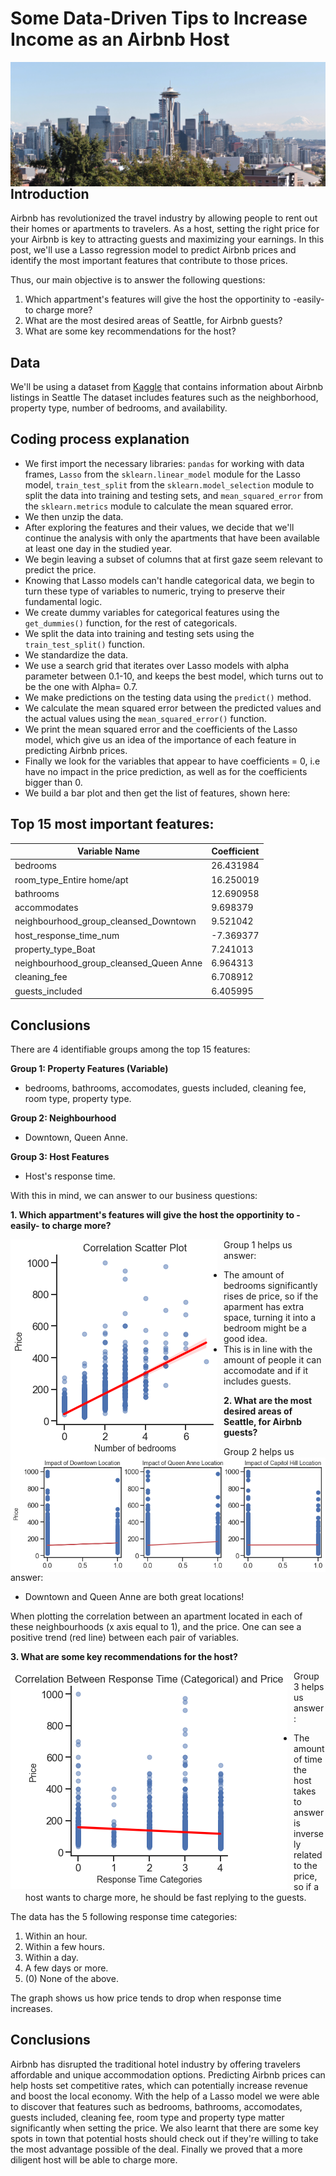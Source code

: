 # Some Data-Driven Tips to Increase Income as an Airbnb Host
<img src="seattle.jpg"
     alt="Markdown Monster icon"
     style="float: left; margin-right: 10px;" />
## Introduction

Airbnb has revolutionized the travel industry by allowing people to rent out their homes or apartments to travelers. As a host, setting the right price for your Airbnb is key to attracting guests and maximizing your earnings. In this post, we'll use a Lasso regression model to predict Airbnb prices and identify the most important features that contribute to those prices.

Thus, our main objective is to answer the following questions:
1. Which appartment's features will give the host the opportinity to -easily- to charge more?
2. What are the most desired areas of Seattle, for Airbnb guests?
3. What are some key recommendations for the host?

## Data

We'll be using a dataset from [Kaggle](https://www.kaggle.com/datasets/airbnb/seattle) that contains information about Airbnb listings in Seattle The dataset includes features such as the neighborhood, property type, number of bedrooms, and availability.

## Coding process explanation

- We first import the necessary libraries: `pandas` for working with data frames, `Lasso` from the `sklearn.linear_model` module for the Lasso model, `train_test_split` from the `sklearn.model_selection` module to split the data into training and testing sets, and `mean_squared_error` from the `sklearn.metrics` module to calculate the mean squared error.
- We then unzip the data.
- After exploring the features and their values, we decide that we'll continue the analysis with only the apartments that have been available at least one day in the studied year.
- We begin leaving a subset of columns that at first gaze seem relevant to predict the price.
- Knowing that Lasso models can't handle categorical data, we begin to turn these type of variables to numeric, trying to preserve their fundamental logic.
- We create dummy variables for categorical features using the `get_dummies()` function, for the rest of categoricals.
- We split the data into training and testing sets using the `train_test_split()` function.
- We standardize the data.
- We use a search grid that iterates over Lasso models with alpha parameter between 0.1-10, and keeps the best model, which turns out to be the one with Alpha= 0.7.
- We make predictions on the testing data using the `predict()` method.
- We calculate the mean squared error between the predicted values and the actual values using the `mean_squared_error()` function.
- We print the mean squared error and the coefficients of the Lasso model, which give us an idea of the importance of each feature in predicting Airbnb prices.
- Finally we look for the variables that appear to have coefficients = 0, i.e have no impact in the price prediction, as well as for the coefficients bigger than 0.
- We build a bar plot and then get the list of features, shown here:

## Top 15 most important features:

| **Variable Name**                         | **Coefficient** |
|-------------------------------------------|-----------------|
| bedrooms                                  | 26.431984       |
| room_type_Entire home/apt                 | 16.250019       |
| bathrooms                                 | 12.690958       |
| accommodates                              | 9.698379        |
| neighbourhood_group_cleansed_Downtown     | 9.521042        |
| host_response_time_num                    | -7.369377       |
| property_type_Boat                        | 7.241013        |
| neighbourhood_group_cleansed_Queen Anne   | 6.964313        |
| cleaning_fee                              | 6.708912        |
| guests_included                           | 6.405995        |

## Conclusions

There are 4 identifiable groups among the top 15 features:

**Group 1: Property Features (Variable)**
 - bedrooms, bathrooms, accomodates, guests included, cleaning fee, room type, property type.

**Group 2: Neighbourhood**
 - Downtown, Queen Anne.

**Group 3: Host Features**
 - Host's response time.

With this in mind, we can answer to our business questions:

**1. Which appartment's features will give the host the opportinity to -easily- to charge more?**

<img src="bedrooms.png"
     alt="Markdown Monster icon"
     style="float: left; margin-right: 10px;" />
 
Group 1 helps us answer:
- The amount of bedrooms significantly rises de price, so if the aparment has extra space, turning it into a bedroom might be a good idea.
- This is in line with the amount of people it can accomodate and if it includes guests.

**2. What are the most desired areas of Seattle, for Airbnb guests?**

<img src="location.png"
     alt="Markdown Monster icon"
     style="float: left; margin-right: 10px;" />
 
Group 2 helps us answer:
- Downtown and Queen Anne are both great locations!

When plotting the correlation between an apartment located in each of these neighbourhoods (x axis equal to 1), and the price. One can see a positive trend (red line) between each pair of variables.

**3. What are some key recommendations for the host?**

<img src="response time.png"
     alt="Markdown Monster icon"
     style="float: left; margin-right: 10px;" />
 
Group 3 helps us answer:
- The amount of time the host takes to answer is inversely related to the price, so if a host wants to charge more, he should be fast replying to the guests.

The data has the 5 following response time categories:

1. Within an hour.
2. Within a few hours.
3. Within a day.
4. A few days or more.
5. (0) None of the above.

The graph shows us how price tends to drop when response time increases.

## Conclusions
Airbnb has disrupted the traditional hotel industry by offering travelers affordable and unique accommodation options. Predicting Airbnb prices can help hosts set competitive rates, which can potentially increase revenue and boost the local economy. With the help of a Lasso model we were able to discover that features such as bedrooms, bathrooms, accomodates, guests included, cleaning fee, room type and property type matter significantly when setting the price. We also learnt that there are some key spots in town that potential hosts should check out if they're willing to take the most advantage possible of the deal. Finally we proved that a more diligent host will be able to charge more.
